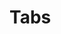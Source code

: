 # Tabs

<pre hidden>
<div class="ds-tabs ds-tabs--md">
  <div role="tablist" class="ds-tabs__tablist" tabindex="0">
    <button id="tab-:rfn:" aria-selected="true" role="tab" type="button" class="ds-paragraph ds-paragraph--md ds-line-height--sm ds-tabs__tab ds-focus" data-roving-tabindex-item="true" tabindex="0">Tab 1</button>
    <button id="tab-:rfo:" aria-selected="false" role="tab" type="button" class="ds-paragraph ds-paragraph--md ds-line-height--sm ds-tabs__tab ds-focus" data-roving-tabindex-item="true" tabindex="-1">Tab 2</button>
    <button id="tab-:rfp:" aria-selected="false" role="tab" type="button" class="ds-paragraph ds-paragraph--md ds-line-height--sm ds-tabs__tab ds-focus" data-roving-tabindex-item="true" tabindex="-1">Tab 3</button>
  </div>
  <div class="ds-paragraph ds-paragraph--md ds-line-height--sm ds-tabs__content">content 1</div>
</div>
</pre>
<Story />